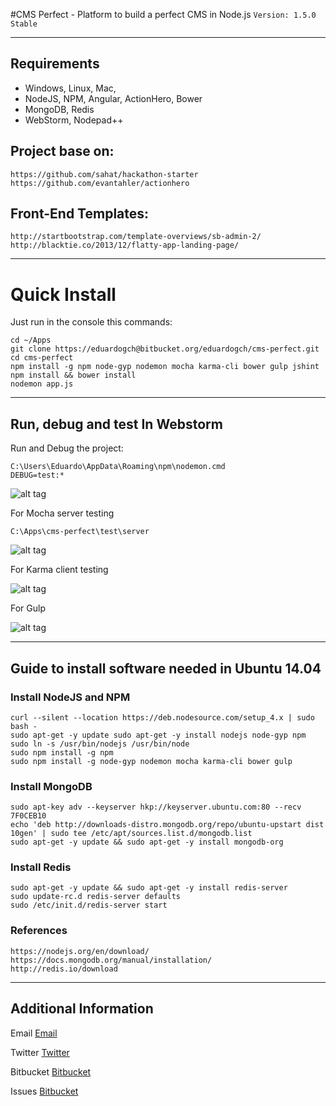 #CMS Perfect - Platform to build a perfect CMS in Node.js
`Version: 1.5.0 Stable`

-----

## Requirements

* Windows, Linux, Mac, 
* NodeJS, NPM, Angular, ActionHero, Bower
* MongoDB, Redis
* WebStorm, Nodepad++

## Project base on:

	https://github.com/sahat/hackathon-starter
	https://github.com/evantahler/actionhero

## Front-End Templates:

	http://startbootstrap.com/template-overviews/sb-admin-2/
	http://blacktie.co/2013/12/flatty-app-landing-page/

-----

# Quick Install
Just run in the console this commands:

	cd ~/Apps
	git clone https://eduardogch@bitbucket.org/eduardogch/cms-perfect.git
	cd cms-perfect
	npm install -g npm node-gyp nodemon mocha karma-cli bower gulp jshint
	npm install && bower install
	nodemon app.js

-----

## Run, debug and test In Webstorm

Run and Debug the project:
	
	C:\Users\Eduardo\AppData\Roaming\npm\nodemon.cmd
	DEBUG=test:*
	
![alt tag](http://i.imgur.com/DfOZhVl.png)

For Mocha server testing 

    C:\Apps\cms-perfect\test\server
	
![alt tag](http://i.imgur.com/AHy3zZU.png)

For Karma client testing 

![alt tag](http://i.imgur.com/lfuds5M.png)

For Gulp 
	
![alt tag](http://i.imgur.com/glK5QPC.png)

-----

## Guide to install software needed in Ubuntu 14.04

### Install NodeJS and NPM 
	curl --silent --location https://deb.nodesource.com/setup_4.x | sudo bash -
	sudo apt-get -y update sudo apt-get -y install nodejs node-gyp npm
	sudo ln -s /usr/bin/nodejs /usr/bin/node
	sudo npm install -g npm
	sudo npm install -g node-gyp nodemon mocha karma-cli bower gulp

### Install MongoDB
    sudo apt-key adv --keyserver hkp://keyserver.ubuntu.com:80 --recv 7F0CEB10
    echo 'deb http://downloads-distro.mongodb.org/repo/ubuntu-upstart dist 10gen' | sudo tee /etc/apt/sources.list.d/mongodb.list
    sudo apt-get -y update && sudo apt-get -y install mongodb-org

### Install Redis
    sudo apt-get -y update && sudo apt-get -y install redis-server 
    sudo update-rc.d redis-server defaults 
    sudo /etc/init.d/redis-server start

### References
    https://nodejs.org/en/download/
    https://docs.mongodb.org/manual/installation/
    http://redis.io/download

-----

## Additional Information

Email [Email](mailto:eduardo.gch@gmail.com)

Twitter [Twitter](https://twitter.com/eduardochavira_)

Bitbucket [Bitbucket](https://bitbucket.org/eduardogch/cms-perfect)

Issues [Bitbucket](https://bitbucket.org/eduardogch/cms-perfect/issues)

